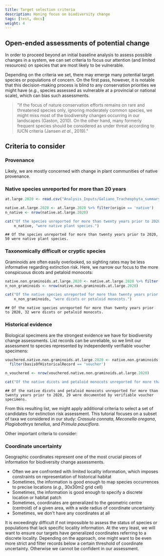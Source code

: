 ```yaml
---
title: Target selection criteria
description: Honing focus on biodiversity change
tags: [test, docs]
weight: 4
---
```

<link href="{{< blogdown/postref >}}index_files/pagedtable/css/pagedtable.css" rel="stylesheet" />
<script src="{{< blogdown/postref >}}index_files/pagedtable/js/pagedtable.js"></script>





## Open-ended assessments of potential change

In order to proceed beyond an initial baseline analysis to assess possible changes in a system, we can set criteria to focus our attention (and limited resources) on species that are most likely to be vulnerable.

Depending on the criteria we set, there may emerge many potential target species or populations of concern. On the first pass, however, it is notable that this decision-making process is blind to any conservation priorities we might have (*e.g.*, species assessed as vulnerable at a provincial or national scale), which can bias such assessments.

>"If the focus of nature conservation efforts remains on rare and threatened species only, ignoring moderately common species, we might miss most of the biodiversity changes occurring in our landscapes (Gaston, 2010). On the other hand, many formerly frequent species should be considered as under threat according to IUCN criteria (Jansen *et al*., 2019)."

## Criteria to consider

### Provenance

Likely, we are mostly concerned with change in plant communities of native provenance.

### Native species unreported for more than 20 years


``` r
at.large.2020 <- read.csv("Analysis_Inputs/Galiano_Tracheophyta_summary_reviewed_at_large_2024-10-07.csv")

native.at.large.2020 <- at.large.2020 %>% filter(origin == 'native')
n_native <- nrow(native.at.large.2020)

cat("Of the species unreported for more than twenty years prior to 2020,", 
    n_native, "were native plant species.")
```

```
## Of the species unreported for more than twenty years prior to 2020, 50 were native plant species.
```

### Taxonomically difficult or cryptic species

Graminoids are often easily overlooked, so sighting rates may be less informative regarding extinction risk. Here, we narrow our focus to the more conspicuous dicots and petaloid monocots:


``` r
native.non.graminoids.at.large.2020 <- native.at.large.2020 %>% filter(order != 'Poales')
n_non_graminoids <- nrow(native.non.graminoids.at.large.2020)

cat("Of the native species unreported for more than twenty years prior to 2020,", 
    n_non_graminoids, "were dicots or petaloid monocots.")
```

```
## Of the native species unreported for more than twenty years prior to 2020, 32 were dicots or petaloid monocots.
```

### Historical evidence

Biological specimens are the strongest evidence we have for biodiversity change assessments. List records can be unreliable, so we limit our assessment to species represented by independently verifiable voucher specimens:


``` r
vouchered.native.non.graminoids.at.large.2020 <- native.non.graminoids.at.large.2020 %>%
  filter(basisOfHistoricalRecord == 'voucher')

n_vouchered <- nrow(vouchered.native.non.graminoids.at.large.2020)

cat("Of the native dicots and petaloid monocots unreported for more than twenty years prior to 2020,", n_vouchered, "were documented by verifiable voucher specimens.")
```

```
## Of the native dicots and petaloid monocots unreported for more than twenty years prior to 2020, 29 were documented by verifiable voucher specimens.
```

<div data-pagedtable="false">
  <script data-pagedtable-source type="application/json">
{"columns":[{"label":["scientificName"],"name":[1],"type":["chr"],"align":["left"]},{"label":["authority"],"name":[2],"type":["chr"],"align":["left"]},{"label":["subtaxonAuthority"],"name":[3],"type":["chr"],"align":["left"]},{"label":["commonName"],"name":[4],"type":["chr"],"align":["left"]},{"label":["kingdom"],"name":[5],"type":["chr"],"align":["left"]},{"label":["phylum"],"name":[6],"type":["chr"],"align":["left"]},{"label":["subphylum"],"name":[7],"type":["chr"],"align":["left"]},{"label":["superclass"],"name":[8],"type":["lgl"],"align":["right"]},{"label":["class"],"name":[9],"type":["chr"],"align":["left"]},{"label":["subclass"],"name":[10],"type":["chr"],"align":["left"]},{"label":["superorder"],"name":[11],"type":["lgl"],"align":["right"]},{"label":["order"],"name":[12],"type":["chr"],"align":["left"]},{"label":["suborder"],"name":[13],"type":["lgl"],"align":["right"]},{"label":["superfamily"],"name":[14],"type":["lgl"],"align":["right"]},{"label":["family"],"name":[15],"type":["chr"],"align":["left"]},{"label":["subfamily"],"name":[16],"type":["chr"],"align":["left"]},{"label":["tribe"],"name":[17],"type":["chr"],"align":["left"]},{"label":["genus"],"name":[18],"type":["chr"],"align":["left"]},{"label":["species"],"name":[19],"type":["chr"],"align":["left"]},{"label":["hybrid"],"name":[20],"type":["lgl"],"align":["right"]},{"label":["subspecies"],"name":[21],"type":["chr"],"align":["left"]},{"label":["variety"],"name":[22],"type":["chr"],"align":["left"]},{"label":["origin"],"name":[23],"type":["chr"],"align":["left"]},{"label":["provincialStatus"],"name":[24],"type":["chr"],"align":["left"]},{"label":["nationalStatus"],"name":[25],"type":["chr"],"align":["left"]},{"label":["reportingStatus"],"name":[26],"type":["chr"],"align":["left"]},{"label":["observediNat"],"name":[27],"type":["chr"],"align":["left"]},{"label":["eventDate"],"name":[28],"type":["chr"],"align":["left"]},{"label":["reportedBy"],"name":[29],"type":["chr"],"align":["left"]},{"label":["collectionList"],"name":[30],"type":["chr"],"align":["left"]},{"label":["accessionNumber"],"name":[31],"type":["chr"],"align":["left"]},{"label":["gbifID"],"name":[32],"type":["int"],"align":["right"]},{"label":["basisOfHistoricalRecord"],"name":[33],"type":["chr"],"align":["left"]},{"label":["firstObservediNat"],"name":[34],"type":["chr"],"align":["left"]},{"label":["observer"],"name":[35],"type":["chr"],"align":["left"]},{"label":["iNatLink"],"name":[36],"type":["chr"],"align":["left"]},{"label":["notes"],"name":[37],"type":["chr"],"align":["left"]},{"label":["ID"],"name":[38],"type":["int"],"align":["right"]},{"label":["statsCode"],"name":[39],"type":["chr"],"align":["left"]}],"data":[{"1":"Acmispon americanus var. americanus","2":"(Nutt.) Rydb.","3":"","4":"Spanish-clover","5":"Plantae","6":"Tracheophyta","7":"Angiospermae","8":"NA","9":"Magnoliopsida","10":"","11":"NA","12":"Fabales","13":"NA","14":"NA","15":"Fabaceae","16":"Faboideae","17":"Loteae","18":"Acmispon","19":"americanus","20":"NA","21":"","22":"americanus","23":"native","24":"S4","25":"","26":"reported","27":"unobserved","28":"1975-08-04","29":"Angela Wood","30":"RBCM","31":"V097714","32":"1949546719","33":"voucher","34":"","35":"","36":"","37":"","38":"57053","39":"VAS"},{"1":"Actaea rubra","2":"(Aiton) Willd.","3":"","4":"baneberry","5":"Plantae","6":"Tracheophyta","7":"Angiospermae","8":"NA","9":"Magnoliopsida","10":"","11":"NA","12":"Ranunculales","13":"NA","14":"NA","15":"Ranunculaceae","16":"Ranunculoideae","17":"Actaeeae","18":"Actaea","19":"rubra","20":"NA","21":"","22":"","23":"native","24":"S5","25":"","26":"reported","27":"unobserved","28":"1981-07-16","29":"Harvey Janszen","30":"RBCM","31":"V113804","32":"NA","33":"voucher","34":"","35":"","36":"","37":"E. P. Morgan collected 1935 (see Addendum to Henry’s Flora); creek north side of Georgeson Bay Road; Active Pass Drive neighbourhood (confirmed by Harvey, date unknown);","38":"49870","39":"VAS"},{"1":"Apocynum androsaemifolium","2":"L.","3":"","4":"spreading dogbane","5":"Plantae","6":"Tracheophyta","7":"Angiospermae","8":"NA","9":"Magnoliopsida","10":"","11":"NA","12":"Gentianales","13":"NA","14":"NA","15":"Apocynaceae","16":"Apocynoideae","17":"Apocyneae","18":"Apocynum","19":"androsaemifolium","20":"NA","21":"","22":"","23":"native","24":"S5","25":"","26":"reported","27":"unobserved","28":"1984-06-02","29":"Harvey Janszen","30":"RBCM","31":"V129556","32":"NA","33":"voucher","34":"","35":"","36":"","37":"Hydro cut line on Montague Harbour Road","38":"47359","39":"VAS"},{"1":"Ceanothus sanguineus","2":"Pursh","3":"","4":"redstem ceanothus","5":"Plantae","6":"Tracheophyta","7":"Angiospermae","8":"NA","9":"Magnoliopsida","10":"","11":"NA","12":"Rosales","13":"NA","14":"NA","15":"Rhamnaceae","16":"","17":"","18":"Ceanothus","19":"sanguineus","20":"NA","21":"","22":"","23":"native","24":"S5","25":"","26":"reported","27":"unobserved","28":"1995-05-11","29":"Hans Roemer","30":"RBCM","31":"V186369","32":"1949634644","33":"voucher","34":"","35":"","36":"","37":"\"Bodega Ridge; on SW rocky slope” –collection locality details vague; planted?","38":"76197","39":"VAS"},{"1":"Claytonia rubra ssp. rubra","2":"(Howell) Tidestr.","3":"","4":"redstem springbeauty","5":"Plantae","6":"Tracheophyta","7":"Angiospermae","8":"NA","9":"Magnoliopsida","10":"","11":"NA","12":"Caryophyllales","13":"NA","14":"NA","15":"Montiaceae","16":"","17":"","18":"Claytonia","19":"rubra","20":"NA","21":"rubra","22":"","23":"native","24":"S5?","25":"","26":"reported","27":"unobserved","28":"1974-04-21","29":"Wilfred B. Schofield","30":"UBC","31":"V156682","32":"NA","33":"voucher","34":"","35":"","36":"","37":"","38":"79752","39":"VAS"},{"1":"Crassula connata","2":"(Ruiz & Pav.) A. Berger","3":"","4":"erect pigmyweed","5":"Plantae","6":"Tracheophyta","7":"Angiospermae","8":"NA","9":"Magnoliopsida","10":"","11":"NA","12":"Saxifragales","13":"NA","14":"NA","15":"Crassulaceae","16":"Crassuloideae","17":"","18":"Crassula","19":"connata","20":"NA","21":"","22":"","23":"native","24":"S2S3 (2019)","25":"","26":"reported","27":"unobserved","28":"1983-03-27","29":"Harvey Janszen","30":"RBCM","31":"V129552","32":"NA","33":"voucher","34":"","35":"","36":"","37":"","38":"57016","39":"VAS"},{"1":"Draba nemorosa","2":"L.","3":"","4":"woods draba","5":"Plantae","6":"Tracheophyta","7":"Angiospermae","8":"NA","9":"Magnoliopsida","10":"","11":"NA","12":"Brassicales","13":"NA","14":"NA","15":"Brassicaceae","16":"Brassicoideae","17":"Arabideae","18":"Draba","19":"nemorosa","20":"NA","21":"","22":"","23":"native","24":"S5","25":"","26":"reported","27":"unobserved","28":"1930-04-13","29":"W. A. Newcombe","30":"RBCM","31":"V8914","32":"NA","33":"voucher","34":"","35":"","36":"","37":"in the collection at the RBCM; not yet digitized","38":"76704","39":"VAS"},{"1":"Fragaria chiloensis","2":"(L.) Duchesne","3":"","4":"coastal strawberry","5":"Plantae","6":"Tracheophyta","7":"Angiospermae","8":"NA","9":"Magnoliopsida","10":"","11":"NA","12":"Rosales","13":"NA","14":"NA","15":"Rosaceae","16":"Rosoideae","17":"Potentilleae","18":"Fragaria","19":"chiloensis","20":"NA","21":"","22":"","23":"native","24":"S5","25":"","26":"reported","27":"unobserved","28":"1975-05-07","29":"Harvey Janszen","30":"RBCM","31":"V083371","32":"1949532094","33":"voucher","34":"","35":"","36":"","37":"Dionisio Pt","38":"55367","39":"VAS"},{"1":"Hemitomes congestum","2":"A. Gray","3":"","4":"gnome-plant","5":"Plantae","6":"Tracheophyta","7":"Angiospermae","8":"NA","9":"Magnoliopsida","10":"","11":"NA","12":"Ericales","13":"NA","14":"NA","15":"Ericaceae","16":"Monotropoideae","17":"","18":"Hemitomes","19":"congestum","20":"NA","21":"","22":"","23":"native","24":"S4S5","25":"","26":"reported","27":"unobserved","28":"1981-07-16","29":"Harvey Janszen","30":"RBCM","31":"V113511","32":"1949562560","33":"voucher","34":"","35":"","36":"","37":"Stockade Hill","38":"54663","39":"VAS"},{"1":"Lupinus polyphyllus var. polyphyllus","2":"Lindl.","3":"","4":"large-leaved lupine","5":"Plantae","6":"Tracheophyta","7":"Angiospermae","8":"NA","9":"Magnoliopsida","10":"","11":"NA","12":"Fabales","13":"NA","14":"NA","15":"Fabaceae","16":"Faboideae","17":"Genisteae","18":"Lupinus","19":"polyphyllus","20":"NA","21":"","22":"polyphyllus","23":"native","24":"S5","25":"","26":"reported","27":"unobserved","28":"1975-06-04","29":"Angela Wood","30":"RBCM","31":"V097145","32":"1949546281","33":"voucher","34":"","35":"","36":"","37":"planted","38":"61016","39":"VAS"},{"1":"Meconella oregana","2":"Nutt.","3":"","4":"white meconella","5":"Plantae","6":"Tracheophyta","7":"Angiospermae","8":"NA","9":"Magnoliopsida","10":"","11":"NA","12":"Ranunculales","13":"NA","14":"NA","15":"Papaveraceae","16":"Papaveroideae","17":"Platystemoneae","18":"Meconella","19":"oregana","20":"NA","21":"","22":"","23":"native","24":"S1S2 (2019)","25":"1-E (2006)","26":"reported","27":"observed","28":"1980-04-11","29":"Harvey Janszen","30":"RBCM","31":"V107366","32":"NA","33":"voucher","34":"","35":"","36":"","37":"","38":"77970","39":"VAS"},{"1":"Phacelia tanacetifolia","2":"Benth.","3":"","4":"lacy phacelia","5":"Plantae","6":"Tracheophyta","7":"Angiospermae","8":"NA","9":"Magnoliopsida","10":"","11":"NA","12":"Boraginales","13":"NA","14":"NA","15":"Boraginaceae","16":"Hydrophylloideae","17":"","18":"Phacelia","19":"tanacetifolia","20":"NA","21":"","22":"","23":"native","24":"unlisted","25":"","26":"reported","27":"unobserved","28":"1987-07-08","29":"Gerald B. Straley","30":"UBC","31":"V193704","32":"NA","33":"voucher","34":"","35":"","36":"","37":"garden escape –QC; retained only because there is a collection; not recognizes by Province; but recognized by FPNW2","38":"58185","39":"VAS"},{"1":"Plagiobothrys tenellus","2":"(C.A. Mey. ex Ledeb.) A. Gray","3":"","4":"slender popcornflower","5":"Plantae","6":"Tracheophyta","7":"Angiospermae","8":"NA","9":"Magnoliopsida","10":"","11":"NA","12":"Boraginales","13":"NA","14":"NA","15":"Boraginaceae","16":"Cynoglossoideae","17":"Cynoglosseae","18":"Plagiobothrys","19":"tenellus","20":"NA","21":"","22":"","23":"native","24":"S1? (2019)","25":"1-T (2011)","26":"reported","27":"unobserved","28":"1980-04-11","29":"Harvey Janszen","30":"RBCM","31":"V107519","32":"1949556259","33":"voucher","34":"","35":"","36":"","37":"easily overlooked but potentially very rare and possibly extinct –QC; open bluffs","38":"58066","39":"VAS"},{"1":"Primula pauciflora var. pauciflora","2":"Franch.","3":"","4":"pretty shootingstar","5":"Plantae","6":"Tracheophyta","7":"Angiospermae","8":"NA","9":"Magnoliopsida","10":"","11":"NA","12":"Ericales","13":"NA","14":"NA","15":"Primulaceae","16":"Primuloideae","17":"Primuleae","18":"Primula","19":"pauciflora","20":"NA","21":"","22":"pauciflora","23":"native","24":"S5","25":"","26":"reported","27":"unobserved","28":"1984-06-02","29":"Harvey Janszen","30":"RBCM","31":"V129550","32":"1949578473","33":"voucher","34":"","35":"","36":"","37":"reported as Dodecatheon meadia var. pulchellum (V129550); Bellhouse Park, vernal seep pools on rocky shore","38":"550711","39":"VAS"},{"1":"Ranunculus aquatilis","2":"L.","3":"","4":"white water-buttercup","5":"Plantae","6":"Tracheophyta","7":"Angiospermae","8":"NA","9":"Magnoliopsida","10":"","11":"NA","12":"Ranunculales","13":"NA","14":"NA","15":"Ranunculaceae","16":"Ranunculoideae","17":"Ranunculeae","18":"Ranunculus","19":"aquatilis","20":"NA","21":"","22":"","23":"native","24":"S5","25":"","26":"reported","27":"unobserved","28":"1979-06-08","29":"Harvey Janszen","30":"RBCM","31":"V112752","32":"NA","33":"voucher","34":"","35":"","36":"","37":"floating in lake (sec. L. 20); Galiano Island collections since annotated as Ranunculus mongolicus (sense Wiegleb et al. 2017)","38":"78817","39":"VAS"},{"1":"Rorippa palustris ssp. palustris","2":"(L.) Besser","3":"","4":"marsh yellowcress","5":"Plantae","6":"Tracheophyta","7":"Angiospermae","8":"NA","9":"Magnoliopsida","10":"","11":"NA","12":"Brassicales","13":"NA","14":"NA","15":"Brassicaceae","16":"Brassicoideae","17":"Cardamineae","18":"Rorippa","19":"palustris","20":"NA","21":"palustris","22":"","23":"native","24":"S5","25":"","26":"reported","27":"unobserved","28":"1982-08-14","29":"Harvey Janszen","30":"RBCM","31":"V120104","32":"1949569203","33":"voucher","34":"","35":"","36":"","37":"reported as Rorippa islandica var. occidentalis (V120104); L1; fenny field; very wet","38":"64157","39":"VAS"},{"1":"Salix prolixa","2":"Andersson","3":"","4":"Mackenzie willow","5":"Plantae","6":"Tracheophyta","7":"Angiospermae","8":"NA","9":"Magnoliopsida","10":"","11":"NA","12":"Malpighiales","13":"NA","14":"NA","15":"Salicaceae","16":"","17":"","18":"Salix","19":"prolixa","20":"NA","21":"","22":"","23":"native","24":"S5","25":"","26":"reported","27":"unobserved","28":"1978-01-01","29":"Christopher Clement","30":"RBCM","31":"V147384","32":"1949596449","33":"voucher","34":"","35":"","36":"","37":"incorrectly identified and accessioned as Salix amygdaloides","38":"78952","39":"VAS"},{"1":"Sceptridium multifidum","2":"(S.G.Gmel.) Tagawa","3":"","4":"leathery grape fern","5":"Plantae","6":"Tracheophyta","7":"","8":"NA","9":"Polypodiopsida","10":"Ophioglossidae","11":"NA","12":"Ophioglossales","13":"NA","14":"NA","15":"Ophioglossaceae","16":"Botrychioideae","17":"","18":"Sceptridium","19":"multifidum","20":"NA","21":"","22":"","23":"native","24":"S5","25":"","26":"reported","27":"unobserved","28":"1979-06-08","29":"Harvey Janszen","30":"RBCM","31":"V097818","32":"1949547079","33":"voucher","34":"","35":"","36":"","37":"","38":"78990","39":"VAS"},{"1":"Agoseris heterophylla ssp. heterophylla","2":"Kuntze","3":"","4":"annual agoseris","5":"Plantae","6":"Tracheophyta","7":"Angiospermae","8":"NA","9":"Magnoliopsida","10":"","11":"NA","12":"Asterales","13":"NA","14":"NA","15":"Asteraceae","16":"Cichorioideae","17":"Cichorieae","18":"Agoseris","19":"heterophylla","20":"NA","21":"heterophylla","22":"","23":"native","24":"S5","25":"","26":"confirmed","27":"observed","28":"1988-04-23","29":"Gerald B. Straley","30":"UBC","31":"V194354","32":"NA","33":"voucher","34":"2022-04-30","35":"Andrew Simon","36":"iNat:114122184","37":"Bluff Park record. Still there? –QC; I think this voucher should be checked; A. grandiflora,a very different species, is known from Bluffs Park (see photo above)","38":"56859","39":"VAS"},{"1":"Aquilegia formosa","2":"Fisch. ex DC.","3":"","4":"western columbine","5":"Plantae","6":"Tracheophyta","7":"Angiospermae","8":"NA","9":"Magnoliopsida","10":"","11":"NA","12":"Ranunculales","13":"NA","14":"NA","15":"Ranunculaceae","16":"Thalictroideae","17":"","18":"Aquilegia","19":"formosa","20":"NA","21":"","22":"","23":"native","24":"S5","25":"","26":"confirmed","27":"observed","28":"1979-06-08","29":"Harvey Janszen","30":"RBCM","31":"V097819","32":"NA","33":"voucher","34":"2020-04-24","35":"Andrew Simon","36":"iNat:43252959","37":"gorge between Mt Galiano and Mt Sutil","38":"48244","39":"VAS"},{"1":"Athysanus pusillus","2":"(Hook.) Greene","3":"","4":"common sandweed","5":"Plantae","6":"Tracheophyta","7":"Angiospermae","8":"NA","9":"Magnoliopsida","10":"","11":"NA","12":"Brassicales","13":"NA","14":"NA","15":"Brassicaceae","16":"Brassicoideae","17":"Arabideae","18":"Athysanus","19":"pusillus","20":"NA","21":"","22":"","23":"native","24":"S5","25":"","26":"confirmed","27":"observed","28":"1978-03-27","29":"Harvey Janszen","30":"RBCM","31":"V097781","32":"1949546842","33":"voucher","34":"2020-04-09","35":"Andrew Simon","36":"iNat:41788597","37":"","38":"58069","39":"VAS"},{"1":"Castilleja attenuata","2":"(A. Gray) T.I. Chuang & Heckard","3":"","4":"narrow-leaved paintbrush","5":"Plantae","6":"Tracheophyta","7":"Angiospermae","8":"NA","9":"Magnoliopsida","10":"","11":"NA","12":"Lamiales","13":"NA","14":"NA","15":"Orobanchaceae","16":"","17":"Pedicularideae","18":"Castilleja","19":"attenuata","20":"NA","21":"","22":"","23":"native","24":"S4","25":"","26":"confirmed","27":"observed","28":"1996-05-21","29":"Jennifer L. Penny, Charlotte E. Norris, & Harvey Janszen","30":"RBCM","31":"V186361","32":"1949634759","33":"voucher","34":"2020-04-09","35":"Andrew Simon","36":"iNat:41788621","37":"","38":"49341","39":"VAS"},{"1":"Erythranthe sookensis","2":"B.G. Benedict, Modlisz, Sweigart, N.H. Martin, Ganders & John H. Willis","3":"","4":"shy monkeyflower","5":"Plantae","6":"Tracheophyta","7":"Angiospermae","8":"NA","9":"Magnoliopsida","10":"","11":"NA","12":"Lamiales","13":"NA","14":"NA","15":"Phrymaceae","16":"","17":"","18":"Erythranthe","19":"sookensis","20":"NA","21":"","22":"","23":"native","24":"S5","25":"","26":"confirmed","27":"observed","28":"1975-05-12","29":"Angela Wood","30":"RBCM","31":"V097333","32":"1949546303","33":"voucher","34":"2021-04-15","35":"Andrew Simon","36":"iNat:74104790","37":"a hybrid between E. nasuta and E. microphyllum unrecognized in Nesom's treatment of Erythranthe; identification? –QC","38":"865336","39":"VAS"},{"1":"Gnaphalium palustre","2":"Nutt.","3":"","4":"lowland cudweed","5":"Plantae","6":"Tracheophyta","7":"Angiospermae","8":"NA","9":"Magnoliopsida","10":"","11":"NA","12":"Asterales","13":"NA","14":"NA","15":"Asteraceae","16":"Asteroideae","17":"Gnaphalieae","18":"Gnaphalium","19":"palustre","20":"NA","21":"","22":"","23":"native","24":"S5","25":"","26":"confirmed","27":"observed","28":"1986-08-03","29":"Gerald B. Straley","30":"UBC","31":"V190608","32":"NA","33":"voucher","34":"2021-06-21","35":"Barbara Irving","36":"iNat:84000666","37":"","38":"57980","39":"VAS"},{"1":"Lepidium virginicum ssp. menziesii","2":"L.","3":"(DC.) Thell.","4":"Menzies' pepperweed","5":"Plantae","6":"Tracheophyta","7":"Angiospermae","8":"NA","9":"Magnoliopsida","10":"","11":"NA","12":"Brassicales","13":"NA","14":"NA","15":"Brassicaceae","16":"Brassicoideae","17":"Lepidieae","18":"Lepidium","19":"virginicum","20":"NA","21":"menziesii","22":"","23":"native","24":"S5","25":"","26":"confirmed","27":"observed","28":"1981-05-11","29":"Harvey Janszen","30":"RBCM","31":"V113447","32":"1949562524","33":"voucher","34":"2020-05-31","35":"Andrew Simon","36":"iNat:48091418","37":"Mt. Sutil, open bluffs; extinct? Good subspecies? –QC","38":"79971","39":"VAS"},{"1":"Perideridia gairdneri","2":"(Hook. & Arn.) Mathias","3":"","4":"common yampah","5":"Plantae","6":"Tracheophyta","7":"Angiospermae","8":"NA","9":"Magnoliopsida","10":"","11":"NA","12":"Apiales","13":"NA","14":"NA","15":"Apiaceae","16":"Apioideae","17":"Oenantheae","18":"Perideridia","19":"gairdneri","20":"NA","21":"","22":"","23":"native","24":"S5","25":"","26":"confirmed","27":"observed","28":"1989-08-22","29":"Gerald B. Straley","30":"UBC","31":"V200558","32":"NA","33":"voucher","34":"2022-05-11","35":"Andrew Simon","36":"iNat:116636224","37":"Matt Fairbarns (2016) reports P. montana; Gerald B. Straley P. gairdneri","38":"78434","39":"VAS"},{"1":"Platanthera unalascensis","2":"(Spreng.) Kurtz.","3":"","4":"Alaska rein orchid","5":"Plantae","6":"Tracheophyta","7":"Angiospermae","8":"NA","9":"Liliopsida","10":"","11":"NA","12":"Asparagales","13":"NA","14":"NA","15":"Orchidaceae","16":"Orchidoideae","17":"Orchideae","18":"Platanthera","19":"unalascensis","20":"NA","21":"","22":"","23":"native","24":"S5","25":"","26":"confirmed","27":"observed","28":"1981-07-07","29":"Harvey Janszen","30":"RBCM","31":"V113772","32":"1949562893","33":"voucher","34":"2021-06-19","35":"Audrey Irvine-Broque","36":"iNat:85091348","37":"Stockade Hill; dry ridge","38":"840638","39":"VAS"},{"1":"Ribes lobbii","2":"A. Gray","3":"","4":"gummy gooseberry","5":"Plantae","6":"Tracheophyta","7":"Angiospermae","8":"NA","9":"Magnoliopsida","10":"","11":"NA","12":"Saxifragales","13":"NA","14":"NA","15":"Grossulariaceae","16":"","17":"","18":"Ribes","19":"lobbii","20":"NA","21":"","22":"","23":"native","24":"S5","25":"","26":"confirmed","27":"observed","28":"1974-04-21","29":"Wilfred B. Schofield","30":"UBC","31":"V156689","32":"NA","33":"voucher","34":"2021-07-26","35":"Adam Huggins","36":"iNat:88781542","37":"cut-over area near Bluff Road; garden escape? QC; Harvey suggests it was dispersed by bird","38":"78861","39":"VAS"},{"1":"Trifolium dichotomum","2":"Hook. & Arn.","3":"","4":"Macrae's clover","5":"Plantae","6":"Tracheophyta","7":"Angiospermae","8":"NA","9":"Magnoliopsida","10":"","11":"NA","12":"Fabales","13":"NA","14":"NA","15":"Fabaceae","16":"Faboideae","17":"Trifolieae","18":"Trifolium","19":"dichotomum","20":"NA","21":"","22":"","23":"native","24":"S2 (2021)","25":"","26":"confirmed","27":"observed","28":"1981-05-11","29":"Harvey Janszen","30":"RBCM","31":"V113443","32":"NA","33":"voucher","34":"2022-05-11","35":"Andrew Simon","36":"iNat:116636297","37":"","38":"61179","39":"VAS"}],"options":{"columns":{"min":{},"max":[10]},"rows":{"min":[10],"max":[10]},"pages":{}}}
  </script>
</div>

From this resulting list, we might apply additional criteria to select a set of candidates for extinction risk assessment. This tutorial focuses on a subset of taxa we considered in our study: *Crassula connata*, *Meconella oregana*, *Plagiobothrys tenellus*, and *Primula pauciflora*.

Other important criteria to consider:

### Coordinate uncertainty

Geographic coordinates represent one of the most crucial pieces of information for biodiversity change assessments.

* Often we are confronted with limited locality information, which imposes constraints on representation of historical habitat
* Sometimes, the information is good enough to map species occurrences to precise locations (*e.g.*, 30x30m2 grid cell)
* Sometimes, the information is good enough to specify a discrete location or habitat patch
* Sometimes, coordinates are generalized to the geometric centre (centroid) of a given area, with a wide radius of coordinate uncertainty
* Sometimes, we don't have any coordinates at all

It is exceedingly difficult if not impossible to assess the status of species or populations that lack specific locality information. At the very least, we will want to ensure our targets have generalized coordinates referring to a discrete locality. Depending on the approach, one might want to be even more strict and filter records below a certain threshold of coordinate uncertainty. Otherwise we cannot be confident in our assessment.

